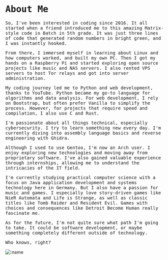 # <samp>About Me<samp/>

<samp>So, I've been interested in coding since 2016. It all started when a friend introduced me to this amazing Matrix-style code in Batch in 5th grade. It was just three lines of code that generated random numbers in bright green, and I was instantly hooked.</samp>

<samp>From there, I immersed myself in learning about Linux and how computers worked, and built my own PC. Then I got my hands on a Raspberry Pi and started exploring open source projects like music and NAS servers. I also rented VPS servers to host Tor relays and got into server administration.</samp>

<samp>My coding journey led me to Python and web development, thanks to YouTube. Python became my go-to language for algorithms and data analysis. For web development, I rely on Bootstrap, but often prefer Vanilla to simplify the process. However, for projects that require speed and compilation, I also use C and Rust.</samp>

<samp>I'm passionate about all things technical, especially cybersecurity. I try to learn something new every day. I'm currently diving into assembly language basics and reverse engineering with Ghidra.</samp>

<samp>Although I used to use Gentoo, I'm now an Arch user. I enjoy exploring new technologies and moving away from proprietary software. I've also gained valuable experience through internships, allowing me to understand the intricacies of the IT field.</samp>

<samp>I'm currently studying practical computer science with a focus on Java application development and systems technology here in Germany. But I also have a passion for music and games. I especially love story-driven games like NieR Automata and Life is Strange, as well as classic titles like Tomb Raider and Resident Evil. Games with choices and consequences like Detroit Become Human really fascinate me.</samp>

<samp>As for the future, I'm not quite sure what path I'm going to take. It could be software development, or maybe something completely different outside of technology.</samp>

<samp>Who knows, right?</samp>

![:name](https://count.phoenixthrush.com/get/@:phoenixthrush?theme=rule34)

